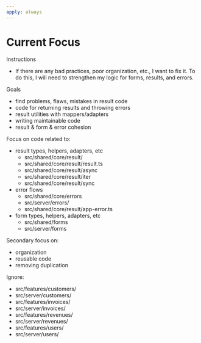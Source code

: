 ```yaml
---
apply: always
---
```


# Current Focus

Instructions

- If there are any bad practices, poor organization, etc., I want to fix it. To do this, I will need to strengthen my
  logic for forms, results, and errors.

Goals

- find problems, flaws, mistakes in result code
- code for returning results and throwing errors
- result utilities with mappers/adapters
- writing maintainable code
- result & form & error cohesion

Focus on code related to:

- result types, helpers, adapters, etc
    - src/shared/core/result/
    - src/shared/core/result/result.ts
    - src/shared/core/result/async
    - src/shared/core/result/iter
    - src/shared/core/result/sync
- error flows
    - src/shared/core/errors
    - src/server/errors/
    - src/shared/core/result/app-error.ts
- form types, helpers, adapters, etc
    - src/shared/forms
    - src/server/forms

Secondary focus on:

- organization
- reusable code
- removing duplication

Ignore:

- src/features/customers/
- src/server/customers/
- src/features/invoices/
- src/server/invoices/
- src/features/revenues/
- src/server/revenues/
- src/features/users/
- src/server/users/
